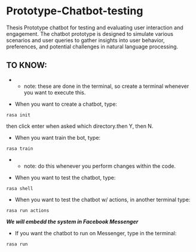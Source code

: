 # Prototype-Chatbot-testing
Thesis Prototype chatbot for testing and evaluating user interaction and engagement. The chatbot prototype is designed to simulate various scenarios and user queries to gather insights into user behavior, preferences, and potential challenges in natural language processing. 


## TO KNOW:

* * note: these are done in the terminal, so create a terminal whenever you want to execute this.

- When you want to create a chatbot, type:
```
rasa init
```
then click enter when asked which directory.then Y, then N.

- When you want train the bot, type:
```
rasa train
```
* * note: do this whenever you perform changes within the code.

- When you want to test the chatbot, type:
```
rasa shell
```

- When you want to test the chatbot w/ actions, in another terminal type:
```
rasa run actions
```

***We will embedd the system in Facebook Messenger***
- If you want the chatbot to run on Messenger, type in the terminal:
```
rasa run
```

